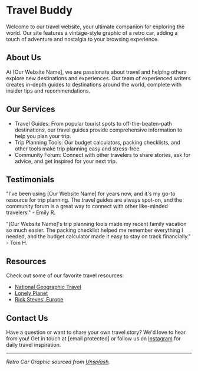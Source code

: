 <!--font:Poppins-->

# Travel Buddy

Welcome to our travel website, your ultimate companion for exploring the world. Our site features a vintage-style graphic of a retro car, adding a touch of adventure and nostalgia to your browsing experience.

## About Us

At [Our Website Name], we are passionate about travel and helping others explore new destinations and experiences. Our team of experienced writers creates in-depth guides to destinations around the world, complete with insider tips and recommendations.

## Our Services

- Travel Guides: From popular tourist spots to off-the-beaten-path destinations, our travel guides provide comprehensive information to help you plan your trip.
- Trip Planning Tools: Our budget calculators, packing checklists, and other tools make trip planning easy and stress-free.
- Community Forum: Connect with other travelers to share stories, ask for advice, and get inspired for your next trip.

## Testimonials

"I've been using [Our Website Name] for years now, and it's my go-to resource for trip planning. The travel guides are always spot-on, and the community forum is a great way to connect with other like-minded travelers." - Emily R.

"[Our Website Name]'s trip planning tools made my recent family vacation so much easier. The packing checklist helped me remember everything I needed, and the budget calculator made it easy to stay on track financially." - Tom H.

## Resources

Check out some of our favorite travel resources:

- [National Geographic Travel](#)
- [Lonely Planet](#)
- [Rick Steves' Europe](#)

## Contact Us

Have a question or want to share your own travel story? We'd love to hear from you! Get in touch at [email protected] or follow us on [Instagram](#) for daily travel inspiration.

---

*Retro Car Graphic sourced from [Unsplash](#).*

<!--

Write me content for website with wallpaper which alt text is:

"A vintage-style graphic of a retro car for a car or travel website"

The name/title of the page should not be 1:1 copy of the alt text but rather a real content of the website which is using this wallpaper.

- Use markdown format 
- Start with heading
- Heading should be short and concise
- The content should look like a real website 
- The website should not be about the wallpaper, wallpaper is just a related background
- Heading should be contain work "wallpaper" or "background"
- Include real sections like references, contact, user stories, etc. use things relevant to the page purpose.
- Feel free to use structure like headings, bullets, numbering, blockquotes, paragraphs, horizontal lines, etc.
- You can use formatting like bold or _italic_
- You can include UTF-8 emojis
- Links should be only #hash anchors (and you can refer to the document itself)
- Do not include images


---


# Vintage Car Wallpaper for the Adventurous Soul

Welcome to our website, where we celebrate the joy of travel and adventure. Our vintage-style graphic of a retro car is the perfect wallpaper for those who love hitting the open road and exploring new destinations.

## About Us

At [Our Website Name], we are passionate about travel and helping others discover new places and experiences. Whether you're a seasoned traveler or just starting out, we provide valuable resources and inspiration to help you plan your next adventure.

## Our Services

- Travel Guides: Our team of experienced writers creates in-depth guides to destinations around the world, complete with insider tips and recommendations.
- Trip Planning Tools: From budget calculators to packing checklists, we offer a variety of tools to help make trip planning easier.
- Community Forum: Connect with other travelers to share stories, ask for advice, and get inspired for your next trip.

## User Stories

"I stumbled upon [Our Website Name] while planning my first solo trip abroad. The travel guides were incredibly helpful and gave me the confidence I needed to take the leap and book my flights." - Sarah M.

"I've been using [Our Website Name]'s trip planning tools for years now, and they never disappoint. The packing checklist has saved me from forgetting important items more times than I can count!" - John D.

## References

Check out some of our favorite travel resources:

- [National Geographic Travel](#)
- [Lonely Planet](#)
- [Rick Steves' Europe](#)

## Contact Us

Have a question or want to share your own travel story? We'd love to hear from you! Get in touch at [email protected] or follow us on [Instagram](#) for daily travel inspiration.

---

*Vintage Car Wallpaper sourced from [Unsplash](#).*


---


Heading should not include word "wallpaper". The website should not be about the wallpaper itself, wallpaper is just a related background, rewrite whole content.


---


# Discover the World with Our Travel Website

Welcome to our travel website, where we provide valuable resources and inspiration for travelers of all kinds. Our vintage-style graphic of a retro car adds a touch of nostalgia and adventure to our site.

## About Us

At [Our Website Name], we are passionate about travel and helping others explore new destinations and experiences. Our team of experienced writers creates in-depth guides to destinations around the world, complete with insider tips and recommendations.

## Our Services

- Travel Guides: From popular tourist spots to off-the-beaten-path destinations, our travel guides provide comprehensive information to help you plan your trip.
- Trip Planning Tools: Our budget calculators, packing checklists, and other tools make trip planning easy and stress-free.
- Community Forum: Connect with other travelers to share stories, ask for advice, and get inspired for your next trip.

## User Stories

"I've been using [Our Website Name] for years now, and it's my go-to resource for trip planning. The travel guides are always spot-on, and the community forum is a great way to connect with other like-minded travelers." - Emily R.

"I recently used [Our Website Name]'s trip planning tools for a family vacation, and they were a lifesaver. The packing checklist helped me remember everything I needed, and the budget calculator made it easy to stay on track financially." - Tom H.

## References

Check out some of our favorite travel resources:

- [National Geographic Travel](#)
- [Lonely Planet](#)
- [Rick Steves' Europe](#)

## Contact Us

Have a question or want to share your own travel story? We'd love to hear from you! Get in touch at [email protected] or follow us on [Instagram](#) for daily travel inspiration.

---

*Retro Car Graphic sourced from [Unsplash](#).*


---


Heading is too long, rewrite whole content.


---


# Explore the World with Our Travel Site

Welcome to our travel website, where we provide valuable resources and inspiration for travelers of all kinds. Our site features a vintage-style graphic of a retro car, adding a touch of adventure and nostalgia to your browsing experience.

## About Us

At [Our Website Name], we are passionate about travel and helping others explore new destinations and experiences. Our team of experienced writers creates in-depth guides to destinations around the world, complete with insider tips and recommendations.

## Our Services

- Travel Guides: From popular tourist spots to off-the-beaten-path destinations, our travel guides provide comprehensive information to help you plan your trip.
- Trip Planning Tools: Our budget calculators, packing checklists, and other tools make trip planning easy and stress-free.
- Community Forum: Connect with other travelers to share stories, ask for advice, and get inspired for your next trip.

## Testimonials

"I've been using [Our Website Name] for years now, and it's my go-to resource for trip planning. The travel guides are always spot-on, and the community forum is a great way to connect with other like-minded travelers." - Emily R.

"[Our Website Name]'s trip planning tools made my recent family vacation so much easier. The packing checklist helped me remember everything I needed, and the budget calculator made it easy to stay on track financially." - Tom H.

## Resources

Check out some of our favorite travel resources:

- [National Geographic Travel](#)
- [Lonely Planet](#)
- [Rick Steves' Europe](#)

## Contact Us

Have a question or want to share your own travel story? We'd love to hear from you! Get in touch at [email protected] or follow us on [Instagram](#) for daily travel inspiration.

---

*Retro Car Graphic sourced from [Unsplash](#).*


---


Heading is too long, rewrite whole content.


---


# Your Ultimate Travel Companion

Welcome to our travel website, your ultimate companion for exploring the world. Our site features a vintage-style graphic of a retro car, adding a touch of adventure and nostalgia to your browsing experience.

## About Us

At [Our Website Name], we are passionate about travel and helping others explore new destinations and experiences. Our team of experienced writers creates in-depth guides to destinations around the world, complete with insider tips and recommendations.

## Our Services

- Travel Guides: From popular tourist spots to off-the-beaten-path destinations, our travel guides provide comprehensive information to help you plan your trip.
- Trip Planning Tools: Our budget calculators, packing checklists, and other tools make trip planning easy and stress-free.
- Community Forum: Connect with other travelers to share stories, ask for advice, and get inspired for your next trip.

## Testimonials

"I've been using [Our Website Name] for years now, and it's my go-to resource for trip planning. The travel guides are always spot-on, and the community forum is a great way to connect with other like-minded travelers." - Emily R.

"[Our Website Name]'s trip planning tools made my recent family vacation so much easier. The packing checklist helped me remember everything I needed, and the budget calculator made it easy to stay on track financially." - Tom H.

## Resources

Check out some of our favorite travel resources:

- [National Geographic Travel](#)
- [Lonely Planet](#)
- [Rick Steves' Europe](#)

## Contact Us

Have a question or want to share your own travel story? We'd love to hear from you! Get in touch at [email protected] or follow us on [Instagram](#) for daily travel inspiration.

---

*Retro Car Graphic sourced from [Unsplash](#).*


---


Write me a Google font which is best fitting for the website.

Pick from the list:
- Roboto
- Inter
- Futura
- IBM Plex Sans
- Dancing Script
- Montserrat
- Lato
- Orbitron
- Alegreya
- Barlow Condensed
- Playfair Display
- Great Vibes
- Poppins
- Open Sans
- Exo 2
- Lobster
- Raleway


Write just the font name nothing else.


---


Poppins

-->
